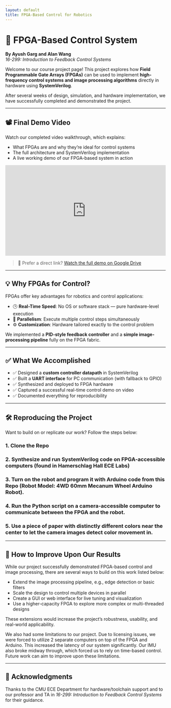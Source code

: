 ```yaml
---
layout: default
title: FPGA-Based Control for Robotics
---
```


# 🔧 FPGA-Based Control System

**By Ayush Garg and Alan Wang**  
_16-299: Introduction to Feedback Control Systems_

Welcome to our course project page! This project explores how **Field Programmable Gate Arrays (FPGAs)** can be used to implement **high-frequency control systems and image processing algorithms** directly in hardware using **SystemVerilog**.

After several weeks of design, simulation, and hardware implementation, we have successfully completed and demonstrated the project.

---

## 📽 Final Demo Video

Watch our completed video walkthrough, which explains:

- What FPGAs are and why they’re ideal for control systems  
- The full architecture and SystemVerilog implementation  
- A live working demo of our FPGA-based system in action

<div style="position: relative; padding-bottom: 56.25%; height: 0; overflow: hidden;">
  <iframe src="https://drive.google.com/file/d/1vkFJ1gqCDn_TWnkpy9AIMkSjLia_XL-l/preview" 
          style="position: absolute; top:0; left: 0; width: 100%; height: 100%;" 
          frameborder="0" allowfullscreen>
  </iframe>
</div>

> 🎥 Prefer a direct link? [Watch the full demo on Google Drive](https://drive.google.com/file/d/1vkFJ1gqCDn_TWnkpy9AIMkSjLia_XL-l/view)

---

## 💡 Why FPGAs for Control?

FPGAs offer key advantages for robotics and control applications:

- 🕒 **Real-Time Speed**: No OS or software stack — pure hardware-level execution  
- 🧠 **Parallelism**: Execute multiple control steps simultaneously  
- ⚙️ **Customization**: Hardware tailored exactly to the control problem

We implemented a **PID-style feedback controller** and a **simple image-processing pipeline** fully on the FPGA fabric.

---

## ✅ What We Accomplished

- ✅ Designed a **custom controller datapath** in SystemVerilog  
- ✅ Built a **UART interface** for PC communication (with fallback to GPIO)  
- ✅ Synthesized and deployed to FPGA hardware  
- ✅ Captured a successful real-time control demo on video  
- ✅ Documented everything for reproducibility

---

## 🛠 Reproducing the Project

Want to build on or replicate our work? Follow the steps below:

### 1. Clone the Repo
### 2. Synthesize and run SystemVerilog code on FPGA-accessible computers (found in Hamerschlag Hall ECE Labs)
### 3. Turn on the robot and program it with Arduino code from this Repo (Robot Model: 4WD 60mm Mecanum Wheel Arduino Robot).
### 4. Run the Python script on a camera-accessible computer to communicate between the FPGA and the robot.
### 5. Use a piece of paper with distinctly different colors near the center to let the camera images detect color movement in.

---

## 🧠 How to Improve Upon Our Results

While our project successfully demonstrated FPGA-based control and image processing, there are several ways to build on this work listed below:

- Extend the image processing pipeline, e.g., edge detection or basic filters
- Scale the design to control multiple devices in parallel
- Create a GUI or web interface for live tuning and visualization
- Use a higher-capacity FPGA to explore more complex or multi-threaded designs

These extensions would increase the project’s robustness, usability, and real-world applicability.

We also had some limitations to our project. Due to licensing issues, we were forced to utilize 2 separate computers on top of the FPGA and Arduino. This increased the latency of our system significantly. Our IMU also broke midway through, which forced us to rely on time-based control. Future work can aim to improve upon these limitations.

---

## 🙏 Acknowledgments

Thanks to the CMU ECE Department for hardware/toolchain support and to our professor and TA in _16-299: Introduction to Feedback Control Systems_ for their guidance.
